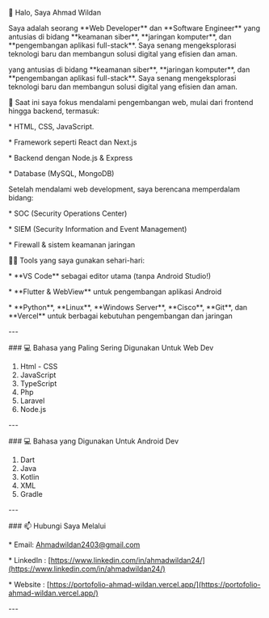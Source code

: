 👋 Halo, Saya Ahmad Wildan

Saya adalah seorang \*\*Web Developer\*\* dan \*\*Software Engineer\*\* yang antusias di bidang \*\*keamanan siber\*\*, \*\*jaringan komputer\*\*, dan \*\*pengembangan aplikasi full-stack\*\*. Saya senang mengeksplorasi teknologi baru dan membangun solusi digital yang efisien dan aman.

yang antusias di bidang \*\*keamanan siber\*\*, \*\*jaringan komputer\*\*, dan \*\*pengembangan aplikasi full-stack\*\*. Saya senang mengeksplorasi teknologi baru dan membangun solusi digital yang efisien dan aman.

🔐 Saat ini saya fokus mendalami pengembangan web, mulai dari frontend hingga backend, termasuk:

\* HTML, CSS, JavaScript.

\* Framework seperti React dan Next.js

\* Backend dengan Node.js & Express

\* Database (MySQL, MongoDB)

Setelah mendalami web development, saya berencana memperdalam bidang:

\* SOC (Security Operations Center)

\* SIEM (Security Information and Event Management)

\* Firewall & sistem keamanan jaringan

🧑‍💻 Tools yang saya gunakan sehari-hari:

\* \*\*VS Code\*\* sebagai editor utama (tanpa Android Studio!)

\* \*\*Flutter & WebView\*\* untuk pengembangan aplikasi Android

\* \*\*Python\*\*, \*\*Linux\*\*, \*\*Windows Server\*\*, \*\*Cisco\*\*, \*\*Git\*\*, dan \*\*Vercel\*\* untuk berbagai kebutuhan pengembangan dan jaringan

\---

\### 💻 Bahasa yang Paling Sering Digunakan Untuk Web Dev

1. &#x20;Html - CSS
2. &#x20;JavaScript
3. &#x20;TypeScript
4. &#x20;Php
5. &#x20;Laravel
6. Node.js

\---

\### 💻 Bahasa yang Digunakan Untuk Android Dev

1. Dart
2. Java
3. Kotlin
4. XML
5. Gradle

\---

\### 📫 Hubungi Saya Melalui

\* Email: [Ahmadwildan2403@gmail.com](mailto:Ahmadwildan2403@gmail.com)

\* LinkedIn : [https://www.linkedin.com/in/ahmadwildan24/](https://www.linkedin.com/in/ahmadwildan24/)

\* Website : [https://portofolio-ahmad-wildan.vercel.app/](https://portofolio-ahmad-wildan.vercel.app/)

\---

